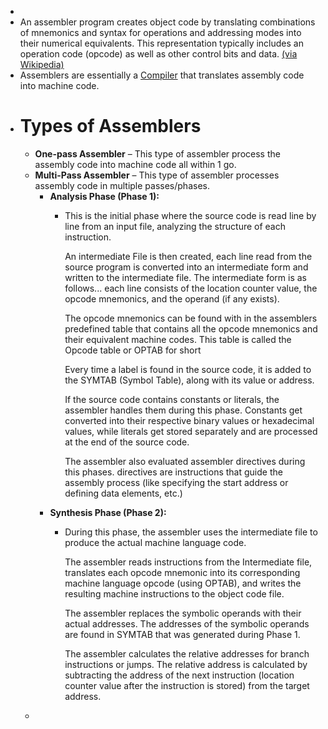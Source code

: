 -
- An assembler program creates object code by translating combinations of mnemonics and syntax for operations and addressing modes into their numerical equivalents.  This representation typically includes an operation code (opcode) as well as other control bits and data. [(via Wikipedia)](https://en.wikipedia.org/wiki/Assembly_language#Assembler)
- Assemblers are essentially a [Compiler]([]) that translates assembly code into machine code.
- # Types of Assemblers
	- **One-pass Assembler** – This type of assembler process the assembly code into machine code all within 1 go.
	- **Multi-Pass Assembler** –  This type of assembler processes assembly code in multiple passes/phases.
		- **Analysis Phase (Phase 1):**
			- This is the initial phase where the source code is read line by line from an input file, analyzing the structure of each instruction.
			  
			  An intermediate File is then created, each line read from the source program is converted into an intermediate form and written to the intermediate file. The intermediate form is as follows... each line consists of the location counter value, the opcode mnemonics, and the operand (if any exists).
			  
			  The opcode mnemonics can be found with in the assemblers predefined table that contains all the opcode mnemonics and their equivalent machine codes.  This table is called the Opcode table or OPTAB for short
			  
			  Every time a label is found in the source code, it is added to the SYMTAB (Symbol Table), along with its value or address.
			  
			  If the source code contains constants or literals, the assembler handles them during this phase. Constants get converted into their respective binary values or hexadecimal values, while literals get stored separately and are processed at the end of the source code. 
			  
			  The assembler also evaluated assembler directives during this phases. directives are instructions that guide the assembly process (like specifying the start address or defining data elements, etc.)
		- **Synthesis Phase (Phase 2):**
			- During this phase, the assembler uses the intermediate file to produce the actual machine language code.
			  
			  The assembler reads instructions from the Intermediate file, translates each opcode mnemonic into its corresponding machine language opcode (using OPTAB), and writes the resulting machine instructions to the object code file.
			  
			  The assembler replaces the symbolic operands with their actual addresses. The addresses of the symbolic operands are found in SYMTAB that was generated during Phase 1. 
			  
			  The assembler calculates the relative addresses for branch instructions or jumps. The relative  address is calculated by subtracting the address of the next instruction (location counter value after the instruction is stored) from the target address.
	-